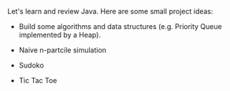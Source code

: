 Let's learn and review Java. Here are some small project ideas:

- Build some algorithms and data structures (e.g. Priority Queue implemented
  by a Heap).

- Naive n-partcile simulation

- Sudoko

- Tic Tac Toe
